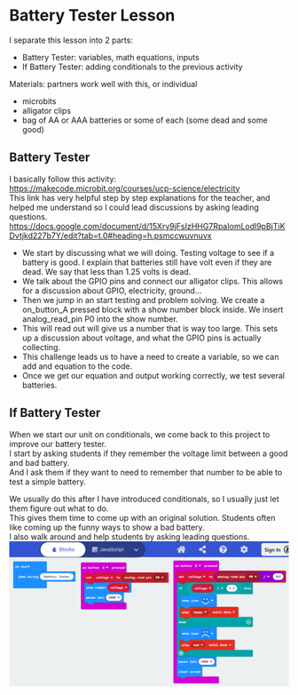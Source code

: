 # Battery Tester Lesson

I separate this lesson into 2 parts:
- Battery Tester: variables, math equations, inputs  
- If Battery Tester: adding conditionals to the previous activity

Materials: partners work well with this, or individual  
- microbits
- alligator clips
- bag of AA or AAA batteries or some of each (some dead and some good) 

## Battery Tester  
I basically follow this activity:  
https://makecode.microbit.org/courses/ucp-science/electricity  
This link has very helpful step by step explanations for the teacher, and helped me understand so I could lead discussions by asking leading questions.  
https://docs.google.com/document/d/15Xry9jFsIzHHG7RpaIomLodl9pBjTiKDvtjkd227b7Y/edit?tab=t.0#heading=h.psmccwuvnuvx  

- We start by discussing what we will doing. Testing voltage to see if a battery is good. I explain that batteries still have volt even if they are dead. We say that less than 1.25 volts is dead.  
- We talk about the GPIO pins and connect our alligator clips. This allows for a discussion about GPIO, electricity, ground...    
- Then we jump in an start testing and problem solving. We create a on_button_A pressed block with a show number block inside. We insert analog_read_pin P0 into the show number.
- This will read out will give us a number that is way too large. This sets up a discussion about voltage, and what the GPIO pins is actually collecting.
- This challenge leads us to have a need to create a variable, so we can add and equation to the code.
- Once we get our equation and output working correctly, we test several batteries.

## If Battery Tester  
When we start our unit on conditionals, we come back to this project to improve our battery tester.  
I start by asking students if they remember the voltage limit between a good and bad battery.  
And I ask them if they want to need to remember that number to be able to test a simple battery.  

We usually do this after I have introduced conditionals, so I usually just let them figure out what to do.  
This gives them time to come up with an original solution. Students often like coming up the funny ways to show a bad battery.  
I also walk around and help students by asking leading questions.  
![image](if_battery_tester.png)
